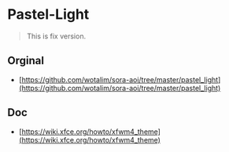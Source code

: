 
# Pastel-Light

> This is fix version.


## Orginal

* [https://github.com/wotalim/sora-aoi/tree/master/pastel_light](https://github.com/wotalim/sora-aoi/tree/master/pastel_light)


## Doc

* [https://wiki.xfce.org/howto/xfwm4_theme](https://wiki.xfce.org/howto/xfwm4_theme)

